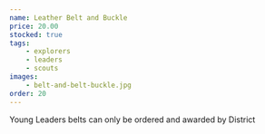 ```yaml
---
name: Leather Belt and Buckle
price: 20.00
stocked: true
tags:
    - explorers
    - leaders
    - scouts
images:
    - belt-and-belt-buckle.jpg
order: 20
---
```


Young Leaders belts can only be ordered and awarded by District